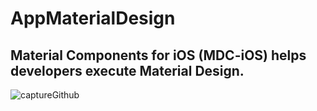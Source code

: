 # AppMaterialDesign
## Material Components for iOS (MDC-iOS) helps developers execute Material Design. 

![captureGithub](https://user-images.githubusercontent.com/64682028/87758263-70737900-c80c-11ea-871b-3c80dcb1851c.png)
